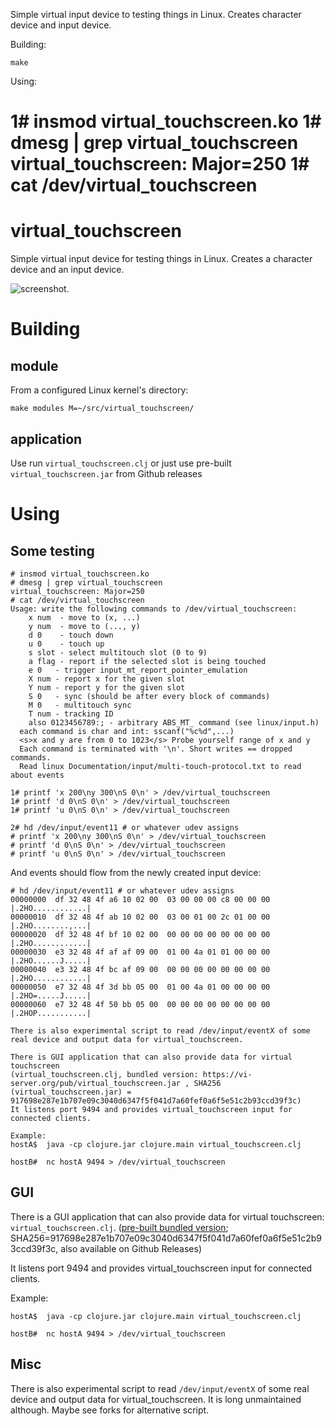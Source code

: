 Simple virtual input device to testing things in Linux. Creates character device and input device.

Building:

`make`

Using:

1# insmod virtual_touchscreen.ko
1# dmesg | grep virtual_touchscreen
virtual_touchscreen: Major=250
1# cat /dev/virtual_touchscreen
=======
# virtual_touchscreen

Simple virtual input device for testing things in Linux. Creates a character device and an input device.

![screenshot](screenshot.png).


# Building

## module

From a configured Linux kernel's directory:

    make modules M=~/src/virtual_touchscreen/

## application

Use run `virtual_touchscreen.clj` or just use pre-built `virtual_touchscreen.jar` from Github releases

# Using


## Some testing

```
# insmod virtual_touchscreen.ko
# dmesg | grep virtual_touchscreen
virtual_touchscreen: Major=250
# cat /dev/virtual_touchscreen
Usage: write the following commands to /dev/virtual_touchscreen:
    x num  - move to (x, ...)
    y num  - move to (..., y)
    d 0    - touch down
    u 0    - touch up
    s slot - select multitouch slot (0 to 9)
    a flag - report if the selected slot is being touched
    e 0   - trigger input_mt_report_pointer_emulation
    X num - report x for the given slot
    Y num - report y for the given slot
    S 0   - sync (should be after every block of commands)
    M 0   - multitouch sync
    T num - tracking ID
    also 0123456789:; - arbitrary ABS_MT_ command (see linux/input.h)
  each command is char and int: sscanf("%c%d",...)
  <s>x and y are from 0 to 1023</s> Probe yourself range of x and y
  Each command is terminated with '\n'. Short writes == dropped commands.
  Read linux Documentation/input/multi-touch-protocol.txt to read about events

1# printf 'x 200\ny 300\nS 0\n' > /dev/virtual_touchscreen
1# printf 'd 0\nS 0\n' > /dev/virtual_touchscreen
1# printf 'u 0\nS 0\n' > /dev/virtual_touchscreen

2# hd /dev/input/event11 # or whatever udev assigns
# printf 'x 200\ny 300\nS 0\n' > /dev/virtual_touchscreen
# printf 'd 0\nS 0\n' > /dev/virtual_touchscreen
# printf 'u 0\nS 0\n' > /dev/virtual_touchscreen
```

And events should flow from the newly created input device:

```
# hd /dev/input/event11 # or whatever udev assigns
00000000  df 32 48 4f a6 10 02 00  03 00 00 00 c8 00 00 00  |.2HO............|
00000010  df 32 48 4f ab 10 02 00  03 00 01 00 2c 01 00 00  |.2HO........,...|
00000020  df 32 48 4f bf 10 02 00  00 00 00 00 00 00 00 00  |.2HO............|
00000030  e3 32 48 4f af af 09 00  01 00 4a 01 01 00 00 00  |.2HO......J.....|
00000040  e3 32 48 4f bc af 09 00  00 00 00 00 00 00 00 00  |.2HO............|
00000050  e7 32 48 4f 3d bb 05 00  01 00 4a 01 00 00 00 00  |.2HO=.....J.....|
00000060  e7 32 48 4f 50 bb 05 00  00 00 00 00 00 00 00 00  |.2HOP...........|

There is also experimental script to read /dev/input/eventX of some real device and output data for virtual_touchscreen.

There is GUI application that can also provide data for virtual touchscreen
(virtual_touchscreen.clj, bundled version: https://vi-server.org/pub/virtual_touchscreen.jar , SHA256 (virtual_touchscreen.jar) = 917698e287e1b707e09c3040d6347f5f041d7a60fef0a6f5e51c2b93ccd39f3c)
It listens port 9494 and provides virtual_touchscreen input for connected clients.

Example:
hostA$  java -cp clojure.jar clojure.main virtual_touchscreen.clj

hostB#  nc hostA 9494 > /dev/virtual_touchscreen
```

## GUI

There is a GUI application that can also provide data for virtual touchscreen: `virtual_touchscreen.clj`. ([pre-built bundled version](https://vi-server.org/pub/virtual_touchscreen.jar); SHA256=917698e287e1b707e09c3040d6347f5f041d7a60fef0a6f5e51c2b93ccd39f3c, also available on Github Releases)

It listens port 9494 and provides virtual_touchscreen input for connected clients.

Example:

    hostA$  java -cp clojure.jar clojure.main virtual_touchscreen.clj

    hostB#  nc hostA 9494 > /dev/virtual_touchscreen

## Misc

There is also experimental script to read `/dev/input/eventX` of some real device and output data for virtual_touchscreen. It is long unmaintained although. Maybe see forks for alternative script.